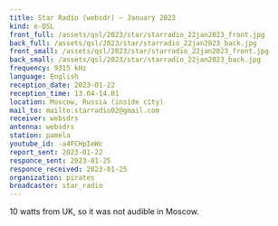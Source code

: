 ```yaml
---
title: Star Radio (websdr) — January 2023
kind: e-QSL
front_full: /assets/qsl/2023/star/starradio_22jan2023_front.jpg
back_full: /assets/qsl/2023/star/starradio_22jan2023_back.jpg
front_small: /assets/qsl/2023/star/starradio_22jan2023_front.jpg
back_small: /assets/qsl/2023/star/starradio_22jan2023_back.jpg
frequency: 9315 kHz
language: English
reception_date: 2023-01-22
reception_time: 13.04-14.01
location: Moscow, Russia (inside city)
mail_to: mailto:starradio02@gmail.com
receiver: websdrs
antenna: websdrs
station: pamela
youtube_id: -a4FCHpIeWc
report_sent: 2023-01-22
responce_sent: 2023-01-25
responce_received: 2023-01-25
organization: pirates
broadcaster: star_radio
---
```


10 watts from UK, so it was not audible in Moscow.
